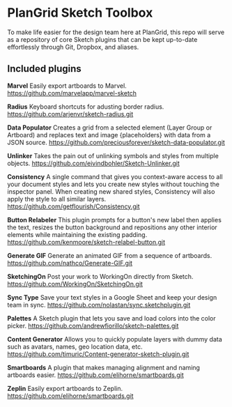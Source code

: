 # PlanGrid Sketch Toolbox
To make life easier for the design team here at PlanGrid, this repo will serve as a repository of core Sketch plugins that can be kept up-to-date effortlessly through Git, Dropbox, and aliases.

## Included plugins

**Marvel**
Easily export artboards to Marvel.
https://github.com/marvelapp/marvel-sketch

**Radius**
Keyboard shortcuts for adusting border radius.
https://github.com/arjenvr/sketch-radius.git

**Data Populator**
Creates a grid from a selected element (Layer Group or Artboard) and replaces text and image {placeholders} with data from a JSON source.
https://github.com/preciousforever/sketch-data-populator.git

**Unlinker**
Takes the pain out of unlinking symbols and styles from multiple objects.
https://github.com/eivindbohler/Sketch-Unlinker.git

**Consistency**
A single command that gives you context-aware access to all your document styles and lets you create new styles without touching the inspector panel. When creating new shared styles, Consistency will also apply the style to all similar layers.
https://github.com/getflourish/Consistency.git

**Button Relabeler**
This plugin prompts for a button's new label then applies the text, resizes the button background and repositions any other interior elements while maintaining the existing padding.
https://github.com/kenmoore/sketch-relabel-button.git

**Generate GIF**
Generate an animated GIF from a sequence of artboards.
https://github.com/nathco/Generate-GIF.git

**SketchingOn**
Post your work to WorkingOn directly from Sketch.
https://github.com/WorkingOn/SketchingOn.git

**Sync Type**
Save your text styles in a Google Sheet and keep your design team in sync.
https://github.com/nolastan/sync.sketchplugin.git

**Palettes**
A Sketch plugin that lets you save and load colors into the color picker.
https://github.com/andrewfiorillo/sketch-palettes.git

**Content Generator**
Allows you to quickly populate layers with dummy data such as avatars, names, geo location data, etc.
https://github.com/timuric/Content-generator-sketch-plugin.git

**Smartboards**
A plugin that makes managing alignment and naming artboards easier.
https://github.com/elihorne/smartboards.git

**Zeplin**
Easily export artboards to Zeplin.
https://github.com/elihorne/smartboards.git
